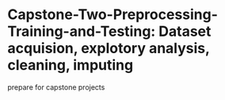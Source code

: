 # Capstone-Two-Preprocessing-Training-and-Testing: Dataset acquision, explotory analysis, cleaning, imputing
prepare for capstone projects
